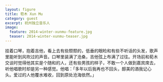 ```yaml
---
layout: figure
title: 荀木 Xun Mu
category: guest
excerpt: 杭州独立音乐人
image:
  feature: 2014-winter-xunmu-feature.jpg
  teaser: 2014-winter-xunmu-teaser.jpg
---
```


挂着口琴，抱着吉他，看上去有些颓颓的，低垂的眼睑和有些不听话的头发，歌声里能听到风吹过的声音。口琴里装满了沧桑，吉他弦上布满了过往。开场前和荀木交谈时觉得他其实是个随和的人，还有些男孩的样子，不敢一个人做到嘉宾席去，听他唱歌时却是另一种感觉。他唱：「多年以后我再也不回头，醇美的酒我记心头。爱过的人他覆水难收，回到原处沧海依然。」